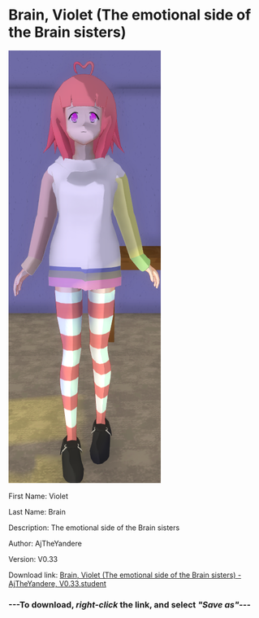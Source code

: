 # Brain, Violet (The emotional side of the Brain sisters)

<img src = "https://raw.githubusercontent.com/Arbiter1223/Daigaku-Gurashi-Custom-Students/master/Students/Files/Brain%2C%20Violet%20(The%20emotional%20side%20of%20the%20Brain%20sisters).png">

First Name: Violet

Last Name: Brain

Description: The emotional side of the Brain sisters

Author: AjTheYandere

Version: V0.33

Download link: <a href="https://raw.githubusercontent.com/Arbiter1223/Daigaku-Gurashi-Custom-Students/master/Students/Files/Brain%2C%20Violet%20(The%20emotional%20side%20of%20the%20Brain%20sisters)%20-%20AjTheYandere%2C%20V0.33.student">Brain, Violet (The emotional side of the Brain sisters) - AjTheYandere, V0.33.student</a>

### ---**To download, _right-click_ the link, and select _"Save as"_**---
